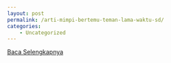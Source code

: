 ```yaml
---
layout: post
permalink: /arti-mimpi-bertemu-teman-lama-waktu-sd/
categories:
    - Uncategorized
---
```


[Baca Selengkapnya](/02)